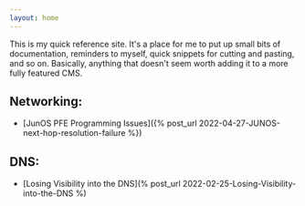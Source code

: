 ```yaml
---
layout: home
---
```

This is my quick reference site. It's a place for me to put up
small bits of documentation, reminders to myself, quick snippets for cutting and
pasting, and so on. Basically, anything that doesn't seem worth adding it to a more fully featured CMS.

## Networking:
- [JunOS PFE Programming Issues]({% post_url 2022-04-27-JUNOS-next-hop-resolution-failure %})

## DNS:
- [Losing Visibility into the DNS](% post_url 2022-02-25-Losing-Visibility-into-the-DNS %)